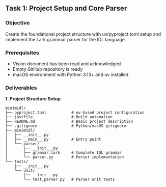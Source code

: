 
## Task 1: Project Setup and Core Parser

### Objective
Create the foundational project structure with uv/pyproject.toml setup and implement the Lark grammar parser for the IDL language.

### Prerequisites
- Vision document has been read and acknowledged
- Empty GitHub repository is ready
- macOS environment with Python 3.13+ and uv installed

### Deliverables

**1. Project Structure Setup**
```
minimidl/
├── pyproject.toml           # uv-based project configuration
├── justfile                 # Build automation
├── README.md                # Basic project description
├── .gitignore               # Python/macOS gitignore
├── minimidl/
│   ├── __init__.py
│   ├── __main__.py          # Entry point
│   └── parser/
│       ├── __init__.py
│       ├── grammar.lark     # Complete IDL grammar
│       └── parser.py        # Parser implementation
└── tests/
    ├── __init__.py
    └── unit/
        ├── __init__.py
        └── test_parser.py   # Parser unit tests
```